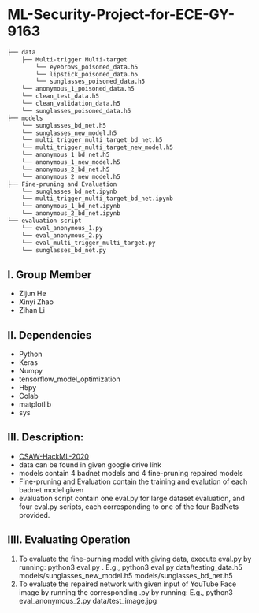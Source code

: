 # ML-Security-Project-for-ECE-GY-9163
```bash
├── data
    ├── Multi-trigger Multi-target
        └── eyebrows_poisoned_data.h5
        └── lipstick_poisoned_data.h5
        └── sunglasses_poisoned_data.h5
    └── anonymous_1_poisoned_data.h5
    └── clean_test_data.h5
    └── clean_validation_data.h5
    └── sunglasses_poisoned_data.h5
├── models
    └── sunglasses_bd_net.h5
    └── sunglasses_new_model.h5
    └── multi_trigger_multi_target_bd_net.h5
    └── multi_trigger_multi_target_new_model.h5
    └── anonymous_1_bd_net.h5
    └── anonymous_1_new_model.h5
    └── anonymous_2_bd_net.h5
    └── anonymous_2_new_model.h5
├── Fine-pruning and Evaluation
    └── sunglasses_bd_net.ipynb
    └── multi_trigger_multi_target_bd_net.ipynb
    └── anonymous_1_bd_net.ipynb
    └── anonymous_2_bd_net.ipynb
└── evaluation script
    └── eval_anonymous_1.py
    └── eval_anonymous_2.py
    └── eval_multi_trigger_multi_target.py
    └── sunglasses_bd_net.py
```

## I. Group Member
   - Zijun He
   - Xinyi Zhao
   - Zihan Li

## II. Dependencies
   - Python
   - Keras 
   - Numpy 
   - tensorflow_model_optimization
   - H5py 
   - Colab
   - matplotlib
   - sys
   
## III. Description:
   - [CSAW-HackML-2020](https://github.com/csaw-hackml/CSAW-HackML-2020)
   - data can be found in given google drive link
   - models contain 4 badnet models and 4 fine-pruning repaired models
   - Fine-pruning and Evaluation contain the training and evalution of each badnet model given
   - evaluation script contain one eval.py for large dataset evaluation, and four eval.py scripts, each corresponding to one of the four BadNets provided.

## IIII. Evaluating Operation
   1. To evaluate the fine-purning model with giving data, execute eval.py by running:
    python3 eval.py <testing data directory> <new model directory> <corresponding bad net model directory> .
    E.g., python3 eval.py data/testing_data.h5 models/sunglasses_new_model.h5 models/sunglasses_bd_net.h5
   2. To evaluate the repaired network with given input of YouTube Face image by running the corresponding .py by running:
    E.g., python3 eval_anonymous_2.py data/test_image.jpg
